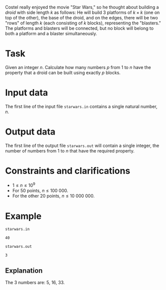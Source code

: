 Costel really enjoyed the movie "Star Wars," so he thought about building a *droid* with side length $k$ as follows: He will build 3 platforms of $k \times k$ (one on top of the other), the base of the droid, and on the edges, there will be two "rows" of length $k$ (each consisting of $k$ blocks), representing the "blasters." The platforms and blasters will be connected, but no block will belong to both a platform and a blaster simultaneously.

# Task

Given an integer $n$. Calculate how many numbers $p$ from $1$ to $n$ have the property that a droid can be built using exactly $p$ blocks.

# Input data

The first line of the input file `starwars.in` contains a single natural number, $n$.

# Output data

The first line of the output file `starwars.out` will contain a single integer, the number of numbers from $1$ to $n$ that have the required property.

# Constraints and clarifications

* $1 \leq n \leq 10 ^ 9$
* For $50$ points, $n \leq 100 \ 000$.
* For the other $20$ points, $n \leq 10 \ 000 \ 000$.

# Example

`starwars.in`
```
40
```

`starwars.out`
```
3
```

## Explanation

The $3$ numbers are: $5$, $16$, $33$.